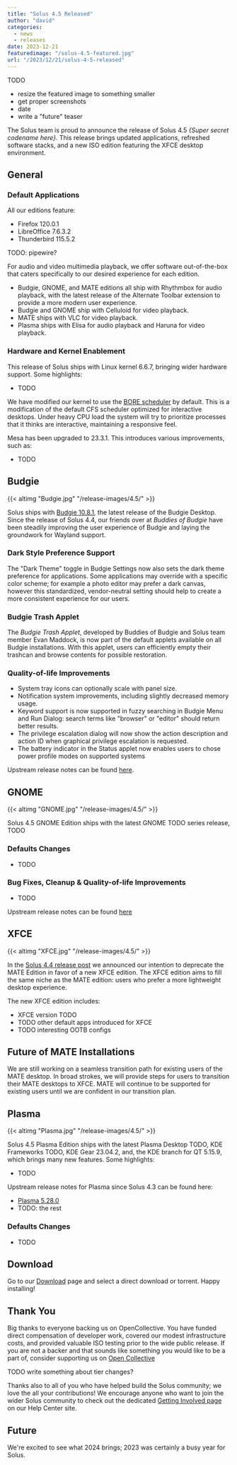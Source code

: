 ```yaml
---
title: "Solus 4.5 Released"
author: "david"
categories:
  - news
  - releases
date: 2023-12-21
featuredimage: "/solus-4.5-featured.jpg"
url: "/2023/12/21/solus-4-5-released"
---
```


TODO

- resize the featured image to something smaller
- get proper screenshots
- date
- write a "future" teaser

The Solus team is proud to announce the release of Solus 4.5 _{Super secret codename here}_. This release brings updated applications, refreshed software stacks, and a new ISO edition featuring the XFCE desktop environment.

<!--more-->

## General

### Default Applications

All our editions feature:

- Firefox 120.0.1
- LibreOffice 7.6.3.2
- Thunderbird 115.5.2

TODO: pipewire?

For audio and video multimedia playback, we offer software out-of-the-box that caters specifically to our desired experience for each edition.

- Budgie, GNOME, and MATE editions all ship with Rhythmbox for audio playback, with the latest release of the Alternate Toolbar extension to provide a more modern user experience.
- Budgie and GNOME ship with Celluloid for video playback.
- MATE ships with VLC for video playback.
- Plasma ships with Elisa for audio playback and Haruna for video playback.

### Hardware and Kernel Enablement

This release of Solus ships with Linux kernel 6.6.7, bringing wider hardware support. Some highlights:

- TODO

We have modified our kernel to use the [BORE scheduler](https://github.com/firelzrd/bore-scheduler) by default. This is a modification of the default CFS scheduler optimized for interactive desktops. Under heavy CPU load the system will try to prioritize processes that it thinks are interactive, maintaining a responsive feel.


Mesa has been upgraded to 23.3.1. This introduces various improvements, such as:

- TODO

## Budgie

{{< altimg "Budgie.jpg" "/release-images/4.5/" >}}

Solus ships with [Budgie 10.8.1](https://blog.buddiesofbudgie.org/budgie-10-8-1-released/), the latest release of the Budgie Desktop. Since the release of Solus 4.4, our friends over at _Buddies of Budgie_ have been steadily improving the user experience of Budgie and laying the groundwork for Wayland support.


### Dark Style Preference Support

The "Dark Theme" toggle in Budgie Settings now also sets the dark theme preference for applications. Some applications may override with a specific color scheme; for example a photo editor may prefer a dark canvas, however  this standardized, vendor-neutral setting should help to create a more consistent experience for our users.

### Budgie Trash Applet

The _Budgie Trash Applet_, developed by Buddies of Budgie and Solus team member Evan Maddock, is now part of the default applets available on all Budgie installations. With this applet, users can efficiently empty their trashcan and browse contents for possible restoration.

### Quality-of-life Improvements

- System tray icons can optionally scale with panel size.
- Notification system improvements, including slightly decreased memory usage.
- Keyword support is now supported in fuzzy searching in Budgie Menu and Run Dialog: search terms like "browser" or "editor" should return better results.
- The privilege escalation dialog will now show the action description and action ID when graphical privilege escalation is requested.
- The battery indicator in the Status applet now enables users to chose power profile modes on supported systems

Upstream release notes can be found [here](https://blog.buddiesofbudgie.org).

## GNOME

{{< altimg "GNOME.jpg" "/release-images/4.5/" >}}

Solus 4.5 GNOME Edition ships with the latest GNOME TODO series release, TODO

### Defaults Changes

- TODO

### Bug Fixes, Cleanup & Quality-of-life Improvements

- TODO

Upstream release notes can be found [here](https://release.gnome.org/)

## XFCE

{{< altimg "XFCE.jpg" "/release-images/4.5/" >}}

In the [Solus 4.4 release post](/2023/07/08/solus-4-4-released) we announced our intention to deprecate the MATE Edition in favor of a new XFCE edition. The XFCE edition aims to fill the same niche as the MATE edition: users who prefer a more lightweight desktop experience.

The new XFCE edition includes:

- XFCE version TODO
- TODO other default apps introduced for XFCE
- TODO interesting OOTB configs

## Future of MATE Installations

We are still working on a seamless transition path for existing users of the MATE desktop. In broad strokes, we will provide steps for users to transition their MATE desktops to XFCE. MATE will continue to be supported for existing users until we are confident in our transition plan.


## Plasma

{{< altimg "Plasma.jpg" "/release-images/4.5/" >}}

Solus 4.5 Plasma Edition ships with the latest Plasma Desktop TODO, KDE Frameworks TODO, KDE Gear 23.04.2, and, the KDE branch for QT 5.15.9, which brings many new features. Some highlights:

- TODO

Upstream release notes for Plasma since Solus 4.3 can be found here:

- [Plasma 5.28.0](https://kde.org/announcements/plasma/5/5.28.0/)
- TODO: the rest

### Defaults Changes

- TODO

## Download

Go to our [Download](/download) page and select a direct download or torrent. Happy installing!

## Thank You

Big thanks to everyone backing us on OpenCollective. You have funded direct compensation of developer work, covered our modest infrastructure costs, and provided valuable ISO testing prior to the wide public release. If you are not a backer and that sounds like something you would like to be a part of, consider supporting us on [Open Collective](https://opencollective.com/getsolus)

TODO write something about tier changes?

Thanks also to all of you  who have helped build the Solus community; we love the all your contributions! We encourage anyone who want to join the wider Solus community to check out the dedicated [Getting Involved page](https://help.getsol.us/docs/user/contributing/getting-involved) on our Help Center site.

## Future

We're excited to see what 2024 brings; 2023 was certainly a busy year for Solus. 


